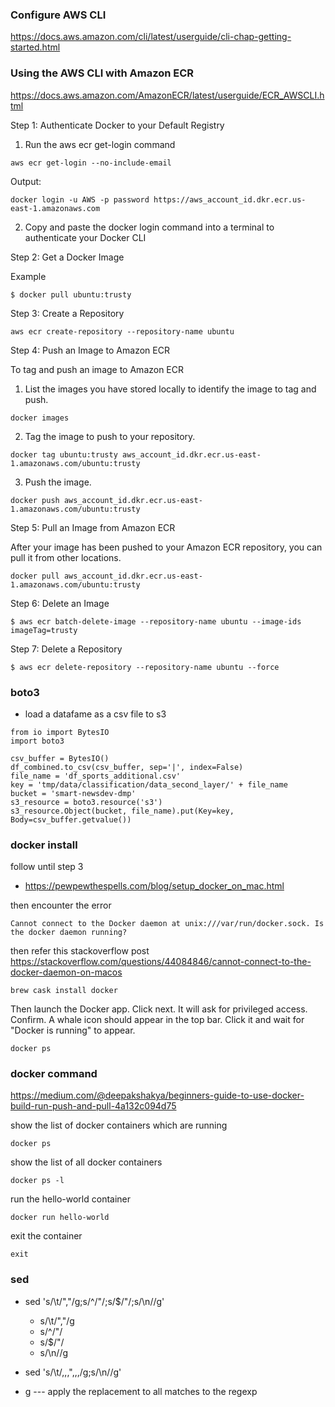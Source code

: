 
### Configure AWS CLI

https://docs.aws.amazon.com/cli/latest/userguide/cli-chap-getting-started.html

### Using the AWS CLI with Amazon ECR

https://docs.aws.amazon.com/AmazonECR/latest/userguide/ECR_AWSCLI.html

Step 1: Authenticate Docker to your Default Registry

1. Run the aws ecr get-login command
```
aws ecr get-login --no-include-email
```
Output:
```
docker login -u AWS -p password https://aws_account_id.dkr.ecr.us-east-1.amazonaws.com
```
2. Copy and paste the docker login command into a terminal to authenticate your Docker CLI

Step 2: Get a Docker Image

Example
```
$ docker pull ubuntu:trusty
```

Step 3: Create a Repository

```
aws ecr create-repository --repository-name ubuntu
```
Step 4: Push an Image to Amazon ECR

To tag and push an image to Amazon ECR

1. List the images you have stored locally to identify the image to tag and push.
```
docker images
```

2. Tag the image to push to your repository.
```
docker tag ubuntu:trusty aws_account_id.dkr.ecr.us-east-1.amazonaws.com/ubuntu:trusty
```

3. Push the image.

```
docker push aws_account_id.dkr.ecr.us-east-1.amazonaws.com/ubuntu:trusty
```

Step 5: Pull an Image from Amazon ECR

After your image has been pushed to your Amazon ECR repository, you can pull it from other locations.
```
docker pull aws_account_id.dkr.ecr.us-east-1.amazonaws.com/ubuntu:trusty
```

Step 6: Delete an Image

```
$ aws ecr batch-delete-image --repository-name ubuntu --image-ids imageTag=trusty
```

Step 7: Delete a Repository


```
$ aws ecr delete-repository --repository-name ubuntu --force
```

### boto3
- load a datafame as a csv file to s3
```
from io import BytesIO
import boto3

csv_buffer = BytesIO()
df_combined.to_csv(csv_buffer, sep='|', index=False)
file_name = 'df_sports_additional.csv'
key = 'tmp/data/classification/data_second_layer/' + file_name
bucket = 'smart-newsdev-dmp'
s3_resource = boto3.resource('s3')
s3_resource.Object(bucket, file_name).put(Key=key, Body=csv_buffer.getvalue())
```

###  docker install


follow until step 3
- https://pewpewthespells.com/blog/setup_docker_on_mac.html

then encounter the error
```
Cannot connect to the Docker daemon at unix:///var/run/docker.sock. Is the docker daemon running?
```

then refer this stackoverflow post
https://stackoverflow.com/questions/44084846/cannot-connect-to-the-docker-daemon-on-macos

```
brew cask install docker
```

Then launch the Docker app. Click next. It will ask for privileged access. Confirm. A whale icon should appear in the top bar. Click it and wait for "Docker is running" to appear.

```
docker ps
```

### docker command
https://medium.com/@deepakshakya/beginners-guide-to-use-docker-build-run-push-and-pull-4a132c094d75

show the list of docker containers which are running
```
docker ps
```
show the list of all docker containers 
```
docker ps -l
```

run the hello-world container 
```
docker run hello-world
```
exit the container
```
exit
```
### sed

- sed 's/\t/","/g;s/^/"/;s/$/"/;s/\n//g'
  - s/\t/","/g 
  - s/^/"/
  - s/$/"/
  - s/\n//g
 - sed 's/\t/,,,",,,/g;s/\n//g'
 
- g --- apply the replacement to all matches to the regexp










